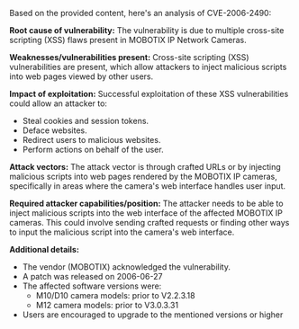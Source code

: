 Based on the provided content, here's an analysis of CVE-2006-2490:

**Root cause of vulnerability:**
The vulnerability is due to multiple cross-site scripting (XSS) flaws present in MOBOTIX IP Network Cameras.

**Weaknesses/vulnerabilities present:**
Cross-site scripting (XSS) vulnerabilities are present, which allow attackers to inject malicious scripts into web pages viewed by other users.

**Impact of exploitation:**
Successful exploitation of these XSS vulnerabilities could allow an attacker to:
*   Steal cookies and session tokens.
*   Deface websites.
*   Redirect users to malicious websites.
*   Perform actions on behalf of the user.

**Attack vectors:**
The attack vector is through crafted URLs or by injecting malicious scripts into web pages rendered by the MOBOTIX IP cameras, specifically in areas where the camera's web interface handles user input.

**Required attacker capabilities/position:**
The attacker needs to be able to inject malicious scripts into the web interface of the affected MOBOTIX IP cameras. This could involve sending crafted requests or finding other ways to input the malicious script into the camera's web interface.

**Additional details:**

*   The vendor (MOBOTIX) acknowledged the vulnerability.
*   A patch was released on 2006-06-27
*   The affected software versions were:
    *   M10/D10 camera models: prior to V2.2.3.18
    *   M12 camera models: prior to V3.0.3.31
*   Users are encouraged to upgrade to the mentioned versions or higher